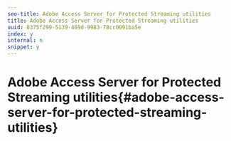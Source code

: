 ```yaml
---
seo-title: Adobe Access Server for Protected Streaming utilities
title: Adobe Access Server for Protected Streaming utilities
uuid: 8375f299-5139-469d-9983-78cc0091ba5e
index: y
internal: n
snippet: y
---
```


# Adobe Access Server for Protected Streaming utilities{#adobe-access-server-for-protected-streaming-utilities}

